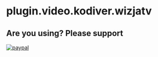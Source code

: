 plugin.video.kodiver.wizjatv
============================

## Are you using? Please support
[![paypal](https://www.paypalobjects.com/en_US/i/btn/btn_donateCC_LG.gif)](https://www.paypal.com/cgi-bin/webscr?cmd=_donations&business=GDSUZAHNZSDPW&lc=PL&item_name=kodiver&item_number=kodiver%2dplugins&currency_code=PLN&bn=PP%2dDonationsBF%3abtn_donateCC_LG%2egif%3aNonHosted)

